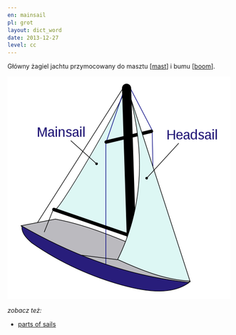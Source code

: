 ```yaml
---
en: mainsail
pl: grot
layout: dict_word
date: 2013-12-27
level: cc
---
```


Główny żagiel jachtu przymocowany do masztu [[mast](/dict/yacht-parts/deck/mast.html)] i bumu [[boom](/dict/yacht-parts/deck/boom.html)].

![sails](/img/dict/sails.png)

*zobacz też:*

* [parts of sails](/dict/yacht-parts/sails/parts-of-sails.html)

